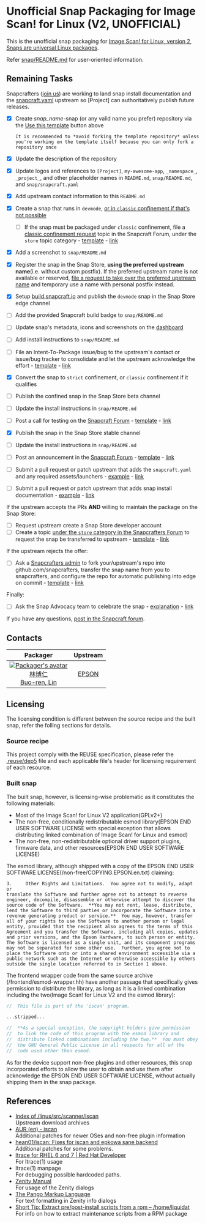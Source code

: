 # Unofficial Snap Packaging for Image Scan! for Linux (V2, UNOFFICIAL)

This is the unofficial snap packaging for [Image Scan! for Linux, version 2](http://support.epson.net/linux/src/scanner/iscan/), [Snaps are universal Linux packages](https://snapcraft.io).

Refer [snap/README.md](snap/README.md) for user-oriented information.

<!--
![GitHub Actions workflow status badge](https://github.com/_namespace_/_project_/actions/workflows/check-potential-problems.yml/badge.svg "GitHub Actions workflow status") [![pre-commit enabled badge](https://img.shields.io/badge/pre--commit-enabled-brightgreen?logo=pre-commit&logoColor=white "This project uses pre-commit to check potential problems")](https://pre-commit.com/) [![REUSE Specification compliance badge](https://api.reuse.software/badge/github.com/_namespace_/_project_ "This project complies to the REUSE specification to decrease software licensing costs")](https://api.reuse.software/info/github.com/_namespace_/_project_)
-->

## Remaining Tasks

Snapcrafters ([join us](https://forum.snapcraft.io/t/join-snapcrafters/1325)) are working to land snap install documentation and the [snapcraft.yaml](https://github.com/Lin-Buo-Ren/snapcrafters-template-plus/blob/master/snap/snapcraft.yaml) upstream so [Project] can authoritatively publish future releases.

* [x] Create _snap_name_-snap (or any valid name you prefer) repository via the [Use this template](https://github.com/Lin-Buo-Ren/snapcrafters-template-plus/generate) button above

      It is recommended to *avoid forking the template repository* unless you're working on the template itself because you can only fork a repository once
* [x] Update the description of the repository
* [x] Update logos and references to `[Project]`, `my-awesome-app`, `_namespace_`, `_project_`, and other placeholder names in `README.md`, `snap/README.md`, and `snap/snapcraft.yaml`
* [x] Add upstream contact information to this `README.md`
* [x] Create a snap that runs in `devmode`, [or in `classic` confinement if that's not possible](https://forum.snapcraft.io/t/subtle-differences-between-devmode-and-classic-confinement-snaps/7267)
    + [ ] If the snap must be packaged under `classic` confinement, file a [classic confinement request](https://forum.snapcraft.io/t/process-for-reviewing-classic-confinement-snaps/1460) topic in the Snapcraft Forum, under the `store` topic category - [template](https://github.com/Lin-Buo-Ren/snapcrafters-template-plus/wiki/Classic-Confinement-Request-Template) - [link]()
* [x] Add a screenshot to `snap/README.md`
* [x] Register the snap in the Snap Store, **using the preferred upstream name**(i.e. without custom postfix).  If the preferred upstream name is not available or reserved, [file a request to take over the preferred upstream name](https://dashboard.snapcraft.io/register-snap) and temporary use a name with personal postfix instead.
* [x] Setup [build.snapcraft.io](https://build.snapcraft.io) and publish the `devmode` snap in the Snap Store edge channel
* [ ] Add the provided Snapcraft build badge to `snap/README.md`
* [ ] Update snap's metadata, icons and screenshots on the [dashboard](https://dashboard.snapcraft.io)
* [ ] Add install instructions to `snap/README.md`
* [ ] File an Intent-To-Package issue/bug to the upstream's contact or issue/bug tracker to consolidate and let the upstream acknowledge the effort - [template](https://github.com/Lin-Buo-Ren/snapcrafters-template-plus/wiki/Intent-To-Package-Template) - [link]()
* [x] Convert the snap to `strict` confinement, or `classic` confinement if it qualifies
* [ ] Publish the confined snap in the Snap Store beta channel
* [ ] Update the install instructions in `snap/README.md`
* [ ] Post a call for testing on the [Snapcraft Forum](https://forum.snapcraft.io) - [template](https://github.com/Lin-Buo-Ren/snapcrafters-template-plus/wiki/Call-for-Testing-Template) - [link]()
* [x] Publish the snap in the Snap Store stable channel
* [ ] Update the install instructions in `snap/README.md`
* [ ] Post an announcement in the [Snapcraft Forum](https://forum.snapcraft.io) - [template](https://github.com/Lin-Buo-Ren/snapcrafters-template-plus/wiki/Release-Announcement-Template) - [link]()
* [ ] Submit a pull request or patch upstream that adds the `snapcraft.yaml` and any required assets/launchers - [example](https://github.com/htacg/tidy-html5/pull/749) - [link]()
* [ ] Submit a pull request or patch upstream that adds snap install documentation - [example](https://github.com/htacg/html-tidy.org/pull/11) - [link]()

If the upstream accepts the PRs **AND** willing to maintain the package on the Snap Store:
* [ ] Request upstream create a Snap Store developer account
* [ ] Create a topic [under the `store` category in the Snapcrafters Forum](https://forum.snapcraft.io/c/store) to request the snap be transferred to upstream - [template](https://github.com/Lin-Buo-Ren/snapcrafters-template-plus/wiki/Ownership-Transfer-Template#transfer-to-upstream) - [link]()

If the upstream rejects the offer:

* [ ] Ask a [Snapcrafters admin](https://github.com/orgs/snapcrafters/people?query=%20role%3Aowner) to fork your/upstream's repo into github.com/snapcrafters, transfer the snap name from you to snapcrafters, and configure the repo for automatic publishing into edge on commit - [template](https://github.com/Lin-Buo-Ren/snapcrafters-template-plus/wiki/Ownership-Transfer-Template#transfer-to-the-snapcrafters-organization) - [link]()

Finally:

* [ ] Ask the Snap Advocacy team to celebrate the snap - [explanation](https://forum.snapcraft.io/t/what-is-ask-the-snap-advocacy-team-to-celebrate-the-snap/8808/7) -  [link]()

If you have any questions, [post in the Snapcraft forum](https://forum.snapcraft.io).

<!--
Refer the following page for setting a Gravatar:

    Gravatar - Globally Recognized Avatars
    https://en.gravatar.com/

Refer the following page for how to generate Gravatar image URL:

    Developer Resources - Gravatar - Globally Recognized Avatars
    https://en.gravatar.com/site/implement/

You may generate the unique hash by using the following command in terminal:

    printf username@example.com | tr '[:upper:]' '[:lower:]' | md5sum

-->

## Contacts

| Packager | Upstream |
| :-: | :-: |
| [![Packager's avatar](http://gravatar.com/avatar/66a5b84972e73e895d5d68d48b1e1e21/?s=128)<br>林博仁<br>Buo-ren, Lin](mailto:Buo.Ren.Lin@gmail.com) | [EPSON](https://www.epsondevelopers.com/contact-us-scanner/) |

## Licensing

The licensing condition is different between the source recipe and the
built snap, refer the folling sections for details.

### Source recipe

This project comply with the REUSE specification, please refer the [.reuse/dep5](.reuse/dep5) file and each applicable file's header for licensing requirement of each resource.

### Built snap

The built snap, however, is licensing-wise problematic as it constitutes
the following materials:

* Most of the Image Scan! for Linux V2 application(GPLv2+)
* The non-free, conditionally redistributable esmod library(EPSON END
  USER SOFTWARE LICENSE with special exception that allows distributing
  linked combination of Image Scan! for Linux and esmod)
* The non-free, non-redistributable optional driver support plugins,
  firmware data, and other resources(EPSON END USER SOFTWARE LICENSE)

The esmod library, although shipped with a copy of the EPSON END USER
SOFTWARE LICENSE(/non-free/COPYING.EPSON.en.txt) claiming:

```plaintext
3.     Other Rights and Limitations.  You agree not to modify, adapt or
translate the Software and further agree not to attempt to reverse
engineer, decompile, disassemble or otherwise attempt to discover the
source code of the Software.  **You may not rent, lease, distribute,
lend the Software to third parties or incorporate the Software into a
revenue generating product or service.**  You may, however, transfer
all of your rights to use the Software to another person or legal
entity, provided that the recipient also agrees to the terms of this
Agreement and you transfer the Software, including all copies, updates
and prior versions, and the Epson Hardware, to such person or entity.
The Software is licensed as a single unit, and its component programs
may not be separated for some other use.  Further, you agree not to
place the Software onto or into a shared environment accessible via a
public network such as the Internet or otherwise accessible by others
outside the single location referred to in Section 1 above.
```

The frontend wrapper code from the same source archive
(/frontend/esmod-wrapper.hh) have another passage that specifically
gives permission to distribute the library, as long as it is a linked
combination including the two(Image Scan! for Linux V2 and the esmod
library):

```c
//  This file is part of the 'iscan' program.

...stripped...

//  **As a special exception, the copyright holders give permission
//  to link the code of this program with the esmod library and
//  distribute linked combinations including the two.**  You must obey
//  the GNU General Public License in all respects for all of the
//  code used other then esmod.
```

As for the device support non-free plugins and other resources, this
snap incorporated efforts to allow the user to obtain and use them
after acknowledge the EPSON END USER SOFTWARE LICENSE, without actually
shipping them in the snap package.

## References

* [Index of /linux/src/scanner/iscan](http://support.epson.net/linux/src/scanner/iscan/)  
  Upstream download archives
* [AUR (en) - iscan](https://aur.archlinux.org/packages/iscan)  
  Additional patches for newer OSes and non-free plugin information
* [hean01/iscan: Fixes for iscan and epkowa sane backend](https://github.com/hean01/iscan)  
  Additional patches for some problems.
* [ltrace for RHEL 6 and 7 | Red Hat Developer](https://developers.redhat.com/blog/2014/07/10/ltrace-for-rhel-6-and-7)  
  For ltrace(1) usage
* ltrace(1) manpage  
  For debugging possible hardcoded paths.
* [Zenity Manual](https://help.gnome.org/users/zenity/stable/index.html.en)  
  For usage of the Zenity dialogs
* [The Pango Markup Language](https://web.archive.org/web/20201028224156/https://developer.gnome.org/pygtk/stable/pango-markup-language.html)  
  For text formatting in Zenity info dialogs
* [Short Tip: Extract pre/post-install scripts from a rpm – /home/liquidat](https://liquidat.wordpress.com/2008/08/26/short-tip-extract-prepost-install-scripts-from-a-rpm/)  
  For info on how to extract maintenance scripts from a RPM package
